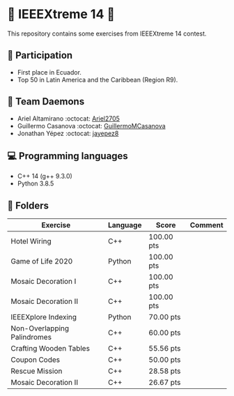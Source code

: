 # 🚀 IEEEXtreme 14 🚀

This repository contains some exercises from IEEEXtreme 14 contest.

## 🥇 Participation

- First place in Ecuador.
- Top 50 in Latin America and the Caribbean (Region R9).

## 👹 Team Daemons

- Ariel Altamirano :octocat: [Ariel2705](https://github.com/Ariel2705)
- Guillermo Casanova :octocat: [GuillermoMCasanova](https://github.com/GuillermoMCasanova)
- Jonathan Yépez :octocat: [jayepez8](https://github.com/jayepez8)

## 💻 Programming languages

- C++ 14 (g++ 9.3.0)
- Python 3.8.5

## 📁 Folders

| Exercise                    | Language | Score      | Comment |
| --------------------------- | -------- | ---------- | ------- |
| Hotel Wiring                | C++      | 100.00 pts |         |
| Game of Life 2020           | Python   | 100.00 pts |         |
| Mosaic Decoration I         | C++      | 100.00 pts |         |
| Mosaic Decoration II        | C++      | 100.00 pts |         |
| IEEEXplore Indexing         | Python   | 70.00 pts  |         |
| Non-Overlapping Palindromes | C++      | 60.00 pts  |         |
| Crafting Wooden Tables      | C++      | 55.56 pts  |         |
| Coupon Codes                | C++      | 50.00 pts  |         |
| Rescue Mission              | C++      | 28.58 pts  |         |
| Mosaic Decoration II        | C++      | 26.67 pts  |         |
